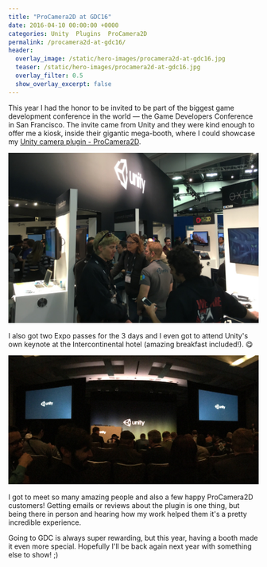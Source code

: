 ```yaml
---
title: "ProCamera2D at GDC16"
date: 2016-04-10 00:00:00 +0000
categories: Unity  Plugins  ProCamera2D
permalink: /procamera2d-at-gdc16/
header:
  overlay_image: /static/hero-images/procamera2d-at-gdc16.jpg
  teaser: /static/hero-images/procamera2d-at-gdc16.jpg
  overlay_filter: 0.5
  show_overlay_excerpt: false
---
```

This year I had the honor to be invited to be part of the biggest game development conference in the world — the Game Developers Conference in San Francisco. The invite came from Unity and they were kind enough to offer me a kiosk, inside their gigantic mega-booth, where I could showcase my <a href="http://www.procamera2d.com" target="_blank">Unity camera plugin - ProCamera2D</a>.

![If you look closely you can see ProCamera2D booth sign on the right](/static/images/procamera2d-at-gdc16/procamera2d-booth-gdc16.jpg)

I also got two Expo passes for the 3 days and I even got to attend Unity's own keynote at the Intercontinental hotel (amazing breakfast included!). 😋

![](/static/images/procamera2d-at-gdc16/unity-keynote-gdc16.jpg)

I got to meet so many amazing people and also a few happy ProCamera2D customers! Getting emails or reviews about the plugin is one thing, but being there in person and hearing how my work helped them it's a pretty incredible experience.

Going to GDC is always super rewarding, but this year, having a booth made it even more special. Hopefully I'll be back again next year with something else to show! ;)